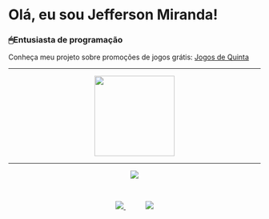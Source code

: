 ### 
<h1>Olá, eu sou Jefferson Miranda!</h1>
<h3>🖱Entusiasta de programação</h3>

Conheça meu projeto sobre promoções de jogos grátis: [Jogos de Quinta](https://jogosdequinta.com.br/)


---
<div align="center">
   <img height="160em" src="https://github-readme-stats.vercel.app/api/top-langs/?username=Jefferson472&layout=compact&langs_count=7&theme=dracula"/>
</div>

---
<div align="center"> 
  
<a href="https://www.linkedin.com/in/jefferson-miranda-64b61bb9/" target="_blank">
  <img src="https://img.shields.io/badge/-LinkedIn-%230077B5?style=for-the-badge&logo=linkedin&logoColor=white" target="_blank">
</a>

&nbsp;&nbsp;&nbsp;&nbsp;&nbsp;&nbsp;&nbsp;&nbsp;&nbsp;

<a href="https://github.com/teteusAraujo">
  <img  src="https://img.shields.io/badge/github-%23100000.svg?&style=for-the-badge&logo=github&logoColor=white&link=mailto:https://github.com/jefferson472">
</a>
&nbsp;&nbsp;&nbsp;&nbsp;&nbsp;&nbsp;&nbsp;&nbsp;&nbsp;

<a href ="mailto:jefferson472@hotmail.com">
  <img src="https://img.shields.io/badge/Microsoft_Outlook-0078D4?style=for-the-badge&logo=microsoft-outlook&logoColor=white">
</a>


